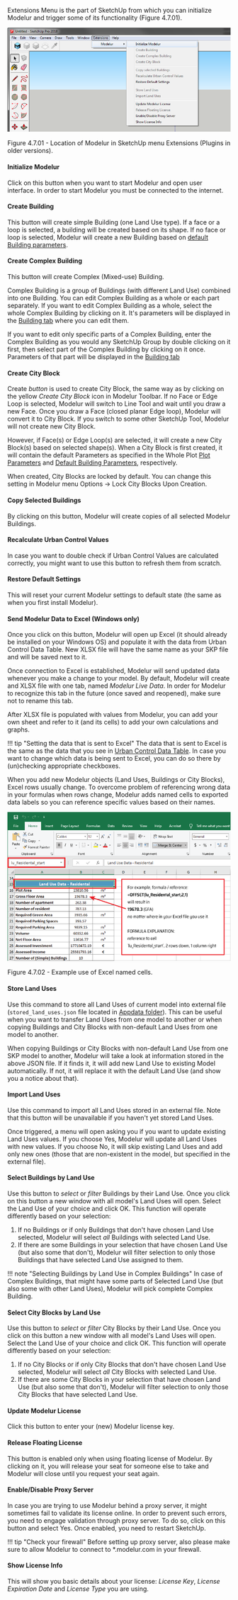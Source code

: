 Extensions Menu is the part of SketchUp from which you can initialize Modelur and trigger some of its functionality (Figure 4.7.01).

![Modelur_menu entry](../img/modelur_plugins_menu.png)

<figcaption>Figure 4.7.01 - Location of Modelur in SketchUp menu Extensions (Plugins in older versions).</figcaption>

#### Initialize Modelur ####
Click on this button when you want to start Modelur and open user interface. In order to start Modelur you must be connected to the internet.

#### Create Building ####
This button will create simple Building (one Land Use type). If a face or a loop is selected, a building will be created based on its shape. If no face or loop is selected, Modelur will create a new Building based on [default Building parameters](../whole_plot#default-building-parameters).

#### Create Complex Building ####
This button will create Complex (Mixed-use) Building.

Complex Building is a group of Buildings (with different Land Use) combined into one Building. You can edit Complex Building as a whole or each part separately. If you want to edit Complex Building as a whole, select the whole Complex Building by clicking on it. It's parameters will be displayed in the [Building tab](../building) where you can edit them.

If you want to edit only specific parts of a Complex Building, enter the Complex Building as you would any SketchUp Group by double clicking on it first, then select part of the Complex Building by clicking on it once. Parameters of that part will be displayed in the [Building tab](../building) 

#### Create City Block ####

Create _button_ is used to create City Block, the same way as by clicking on the yellow _Create City Block_ icon in Modelur Toolbar. If no Face or Edge Loop is selected, Modelur will switch to Line Tool and wait until you draw a new Face. Once you draw a Face (closed planar Edge loop), Modelur will convert it to City Block. If you switch to some other SketchUp Tool, Modelur will not create new City Block.

However, if Face(s) or Edge Loop(s) are selected, it will create a new City Block(s) based on selected shape(s). When a City Block is first created, it will contain the default Parameters as specified in the Whole Plot [Plot Parameters](../whole_plot/#plot-parameters) and [Default Building Parameters](../whole_plot/#default-building-parameters), respectively.

When created, City Blocks are locked by default. You can change this setting in Modelur menu Options → Lock City Blocks Upon Creation.

#### Copy Selected Buildings ####

By clicking on this button, Modelur will create copies of all selected Modelur Buildings.

#### Recalculate Urban Control Values ####

In case you want to double check if Urban Control Values are calculated correctly, you might want to use this button to refresh them from scratch.

#### Restore Default Settings ####

This will reset your current Modelur settings to default state (the same as when you first install Modelur).

#### Send Modelur Data to Excel (Windows only) ####

Once you click on this button, Modelur will open up Excel (it should already be
installed on your Windows OS) and populate it with the data from Urban Control
Data Table. New XLSX file will have the same name as your SKP file and will be
saved next to it.

Once connection to Excel is established, Modelur will send updated data whenever
you make a change to your model. By default, Modelur will create and XLSX file
with one tab, named _Modelur Live Data_. In order for Modelur to recognize this
tab in the future (once saved and reopened), make sure not to rename this tab.

After XLSX file is populated with values from Modelur, you can add your own sheet
and refer to it (and its cells) to add your own calculations and graphs.

!!! tip "Setting the data that is sent to Excel"
The data that is sent to Excel is the same as the data that you see in [Urban
Control Data Table](../menu/#tools). In case you want to change which data 
is being sent to Excel, you can do so there by (un)checking appropriate checkboxes.

When you add new Modelur objects (Land Uses, Buildings or City Blocks), Excel rows usually
change. To overcome problem of referencing wrong data in your formulas when rows change,
Modelur adds named cells to exported data labels so you can reference specific values based
on their names.

![Modelur_menu entry](../img/excel_named_cells.png)

<figcaption>Figure 4.7.02 - Example use of Excel named cells.</figcaption>

#### Store Land Uses ####

Use this command to store all Land Uses of current model into external file 
(`stored_land_uses.json` file located in [Appdata folder](../../installation/#modelur-location)).
This can be useful when you want to transfer 
Land Uses from one model to another or when copying Buildings and City Blocks with 
non-default Land Uses from one model to another.

When copying Buildings or City Blocks with non-default Land Use from one SKP model to 
another, Modelur will take a look at information stored in the above JSON file. If it 
finds it, it will add new Land Use to existing Model automatically. If not, it will 
replace it with the default Land Use (and show you a notice about that).  

#### Import Land Uses ####

Use this command to import all Land Uses stored in an external file. Note that this 
button will be unavailable if you haven't yet stored Land Uses.

Once triggered, a menu will open asking you if you want to update existing Land 
Uses values. If you choose Yes, Modelur will update all Land Uses with new 
values. If you choose No, it will skip existing Land Uses and add only new ones 
(those that are non-existent in the model, but specified in the external file).

#### Select Buildings by Land Use ####

Use this button to _select_ or _filter_ Buildings by their Land Use. Once you 
click on this button a new window with all model's Land Uses will open. Select 
the Land Use of your choice and click OK. This function will operate differently 
based on your selection:

1. If no Buildings or if only Buildings that don't have chosen Land Use 
selected, Modelur will select _all_ Buildings with selected Land Use.
1. If there are some Buildings in your selection that have chosen Land Use 
(but also some that don't), Modelur will filter selection to only those 
Buildings that have selected Land Use assigned to them.

!!! note "Selecting Buildings by Land Use in Complex Buildings"
    In case of Complex Buildings, that might have some parts of Selected 
    Land Use (but also some with other Land Uses), Modelur will pick 
    complete Complex Building.
    
#### Select City Blocks by Land Use ####

Use this button to _select_ or _filter_ City Blocks by their Land Use. 
Once you click on this button a new window with all model's Land Uses 
will open. Select the Land Use of your choice and click OK. This function 
will operate differently based on your selection:

1. If no City Blocks or if only City Blocks that don't have chosen Land 
Use selected, Modelur will select _all_ City Blocks with selected Land Use.
1. If there are some City Blocks in your selection that have chosen 
Land Use (but also some that don't), Modelur will filter selection to 
only those City Blocks that have selected Land Use.

#### Update Modelur License ####

Click this button to enter your (new) Modelur license key.

#### Release Floating License ####

This button is enabled only when using floating license of Modelur. 
By clicking on it, you will release your seat for someone else to take 
and Modelur will close until you request your seat again.

#### Enable/Disable Proxy Server ####

In case you are trying to use Modelur behind a proxy server, it might 
sometimes fail to validate its license online. In order to prevent such 
errors, you need to engage validation through proxy server. To do so, 
click on this button and select Yes. Once enabled, you need to restart SketchUp.

!!! tip "Check your firewall"
    Before setting up proxy server, also please make sure to allow 
    Modelur to connect to *.modelur.com in your firewall.
    
#### Show License Info ####

This will show you basic details about your license: _License Key_, _License 
Expiration Date_ and _License Type_ you are using.
